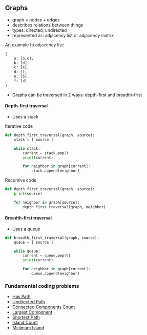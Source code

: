 ## Graphs

- graph = nodes + edges
- describes relations between things
- types: directed; undirected
- represented as: adjacency list or adjacency matrix

An example fo adjacency list:

```python
{
    a: [b,c],
    b: [d],
    c: [e],
    d: [],
    e: [b],
    f: [d]
}
```

- Graphs can be traversed in 2 ways: depth-first and breadth-first

#### Depth-first traversal

- Uses a stack

Iterative code

```python
def depth_first_traversal(graph, source):
    stack = [ source ]

    while stack:
        current = stack.pop()
        print(current)

        for neighbor in graph[current]:
            stack.append(neighbor)
```

Recursive code

```python
def depth_first_traversal(graph, source):
    print(source)

    for neighbor in graph[source]:
        depth_first_traversal(graph, neighbor)
```

#### Breadth-first traversal

- Uses a queue

```python
def breadth_first_traversal(graph, source):
    queue = [ source ]

    while queue:
        current = queue.pop(0)
        print(current)

        for neighbor in graph[current]:
            queue.append(neighbor)
```

### Fundamental coding problems

- [Has Path](hasPath.py)
- [Undirected Path](undirectedPath.py)
- [Connected Components Count](connectedComponentsCount.py)
- [Largest Component](largestComponent.py)
- [Shortest Path](shortestPath.py)
- [Island Count](islandCount.py)
- [Minimum Island](minimumIsland.py)
